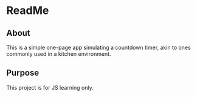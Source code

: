 # ReadMe
## About
This is a simple one-page app simulating a countdown timer, akin to ones commonly used in a kitchen environment.

## Purpose
This project is for JS learning only.
